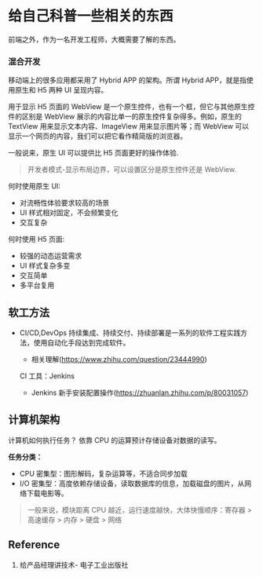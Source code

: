 # 给自己科普一些相关的东西

前端之外，作为一名开发工程师，大概需要了解的东西。

### 混合开发

移动端上的很多应用都采用了 Hybrid APP 的架构。所谓 Hybrid APP，就是指使用原生和 H5 两种 UI 呈现内容。

用于显示 H5 页面的 WebView 是一个原生控件，也有一个框，但它与其他原生控件的区别是 WebView 展示的内容比单一的原生控件复杂得多。例如，原生的 TextView 用来显示文本内容、ImageView 用来显示图片等；而 WebView 可以显示一个网页的内容，我们可以把它看作精简版的浏览器。

一般说来，原生 UI 可以提供比 H5 页面更好的操作体验.

> 开发者模式-显示布局边界，可以设置区分是原生控件还是 WebView.

何时使用原生 UI:

- 对流畅性体验要求较高的场景
- UI 样式相对固定，不会频繁变化
- 交互复杂

何时使用 H5 页面:

- 较强的动态运营需求
- UI 样式复杂多变
- 交互简单
- 多平台复用

## 软工方法

- CI/CD,DevOps
  持续集成、持续交付、持续部署是一系列的软件工程实践方法，使用自动化手段达到完成软件。

  - 相关理解(https://www.zhihu.com/question/23444990)

  CI 工具：Jenkins

  - Jenkins 新手安装配置操作(https://zhuanlan.zhihu.com/p/80031057)

## 计算机架构

计算机如何执行任务？ 依靠 CPU 的运算预计存储设备对数据的读写。

**任务分类：**

- CPU 密集型：图形解码，复杂运算等，不适合同步加载
- I/O 密集型：高度依赖存储设备，读取数据库的信息，加载磁盘的图片，从网络下载电影等。

> 一般来说，模块距离 CPU 越近，运行速度越快，大体快慢顺序：寄存器 > 高速缓存 > 内存 > 硬盘 > 网络


## Reference

1. 给产品经理讲技术- 电子工业出版社
